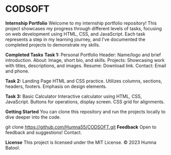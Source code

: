 # CODSOFT
**Internship Portfolio**
Welcome to my internship portfolio repository! This project showcases my progress through different levels of tasks, focusing on web development using HTML, CSS, and JavaScript. Each task represents a step in my learning journey, and I've documented the completed projects to demonstrate my skills.

**Completed Tasks**
**Task 1:** Personal Portfolio
Header: Name/logo and brief introduction.
About: Image, short bio, and skills.
Projects: Showcasing work with titles, descriptions, and images.
Resume: Download link.
Contact: Email and phone.

**Task 2:** Landing Page
HTML and CSS practice.
Utilizes columns, sections, headers, footers.
Emphasis on design elements.

**Task 3:** Basic Calculator
Interactive calculator using HTML, CSS, JavaScript.
Buttons for operations, display screen.
CSS grid for alignments.

**Getting Started**
You can clone this repository and run the projects locally to dive deeper into the code.

git clone https://github.com/Humna55/CODSOFT.git
**Feedback**
Open to feedback and suggestions! Contact.

**License**
This project is licensed under the MIT License. © 2023 Humna Batool.





